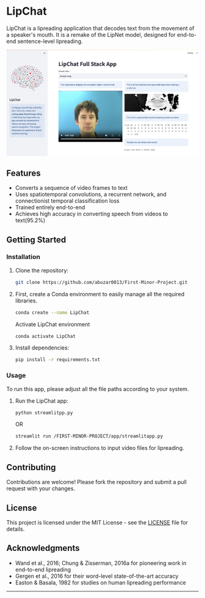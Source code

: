 # LipChat

LipChat is a lipreading application that decodes text from the movement of a speaker's mouth. It is a remake of the LipNet model, designed for end-to-end sentence-level lipreading.

![Image](/UI.png)



## Features

- Converts a sequence of video frames to text
- Uses spatiotemporal convolutions, a recurrent network, and connectionist temporal classification loss
- Trained entirely end-to-end
- Achieves high accuracy in converting speech from videos to text(95.2%)

## Getting Started

### Installation

1. Clone the repository:

   ```sh
   git clone https://github.com/abuzar0013/First-Minor-Project.git
   ```
2. First, create a Conda environment to easily manage all the required libraries.

   ```sh
   conda create --name LipChat 
   ```
   Activate LipChat environment
   ```sh
   conda activate LipChat
   ```


2. Install dependencies:

   ```sh
   pip install -r requirements.txt
   ```

### Usage

To run this app, please adjust all the file paths according to your system.
1. Run the LipChat app:

   ```sh
   python streamlitpp.py
   ```
   OR
   ```sh
   streamlit run /FIRST-MINOR-PROJECT/app/streamlitapp.py
   ```


2. Follow the on-screen instructions to input video files for lipreading.

## Contributing

Contributions are welcome! Please fork the repository and submit a pull request with your changes.

## License

This project is licensed under the MIT License - see the [LICENSE](LICENSE) file for details.

## Acknowledgments

- Wand et al., 2016; Chung & Zisserman, 2016a for pioneering work in end-to-end lipreading
- Gergen et al., 2016 for their word-level state-of-the-art accuracy
- Easton & Basala, 1982 for studies on human lipreading performance

---
